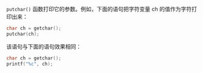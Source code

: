 `putchar()` 函数打印它的参数。例如，下面的语句把字符变量 ch 的值作为字符打印出来：

```c
char ch = getchar();
putchar(ch);
```

该语句与下面的语句效果相同：

```c
char ch = getchar();
printf("%c", ch);
```

